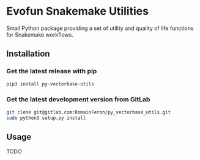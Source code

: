 # Evofun Snakemake Utilities

Small Python package providing a set of utility and quality of life functions for Snakemake workflows.

## Installation

### Get the latest release with pip

```bash
pip3 install py-vectorbase-utils
```

### Get the latest development version from GitLab

```bash
git clone git@gitlab.com:RomainFeron/py_vectorbase_utils.git
sudo python3 setup.py install
```

## Usage

TODO
